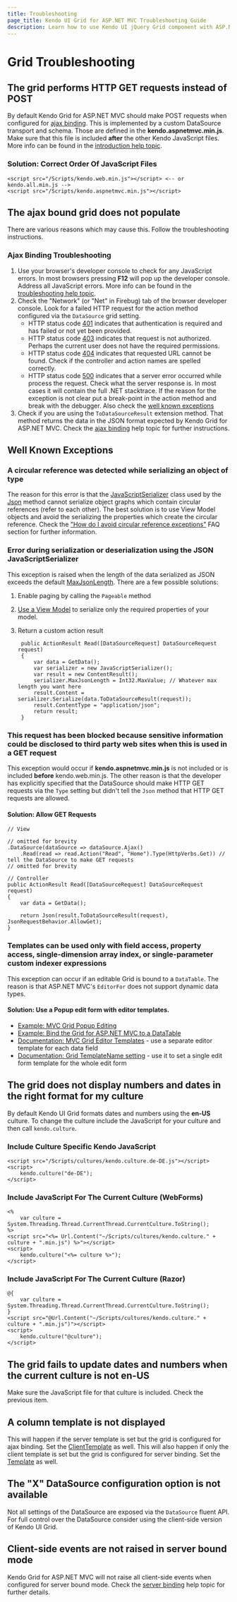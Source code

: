 ```yaml
---
title: Troubleshooting
page_title: Kendo UI Grid for ASP.NET MVC Troubleshooting Guide
description: Learn how to use Kendo UI jQuery Grid component with ASP.NET MVC Helpers and easily handle most common issues.
---
```


# Grid Troubleshooting

## The grid performs HTTP GET requests instead of POST

By default Kendo Grid for ASP.NET MVC should make POST requests when configured for [ajax binding](/aspnet-mvc/helpers/grid/ajax-binding).
This is implemented by a custom DataSource transport and schema. Those are defined in the **kendo.aspnetmvc.min.js**. Make sure that this file is included **after** the other
Kendo JavaScript files. More info can be found in the [introduction help topic](/aspnet-mvc/introduction).

### Solution: Correct Order Of JavaScript Files
    <script src="/Scripts/kendo.web.min.js"></script> <-- or kendo.all.min.js -->
    <script src="/Scripts/kendo.aspnetmvc.min.js"></script>

## The ajax bound grid does not populate

There are various reasons which may cause this. Follow the troubleshooting instructions.

### Ajax Binding Troubleshooting

1. Use your browser's developer console to check for any JavaScript errors. In most browsers pressing **F12** will pop up the developer console. Address all JavaScript errors.
More info can be found in the [troubleshooting help topic](/aspnet-mvc/troubleshooting).
2. Check the "Network" (or "Net" in Firebug) tab of the browser developer console. Look for a failed HTTP request for the action method configured via the `DataSource` grid setting.
    - HTTP status code [401](http://en.wikipedia.org/wiki/List_of_HTTP_status_codes#401) indicates that authentication is required and has failed or not yet been provided.
    - HTTP status code [403](http://en.wikipedia.org/wiki/List_of_HTTP_status_codes#403) indicates that request is not authorized. Perhaps the current user does not have
    the required permissions.
    - HTTP status code [404](http://en.wikipedia.org/wiki/List_of_HTTP_status_codes#404) indicates that requested URL cannot be found.
    Check if the controller and action names are spelled correctly.
    - HTTP status code [500](http://en.wikipedia.org/wiki/List_of_HTTP_status_codes#500) indicates that a server error occurred while process the request.
    Check what the server response is. In most cases it will contain the full .NET stacktrace. If the reason for the exception is not clear put a break-point
    in the action method and break with the debugger. Also check the [well known exceptions](#well-known-exceptions)
3. Check if you are using the `ToDataSourceResult` extension method. That method returns the data in the JSON format expected by Kendo Grid for ASP.NET MVC. Check the
[ajax binding](/aspnet-mvc/helpers/grid/ajax-binding) help topic for further instructions.

## Well Known Exceptions

### A circular reference was detected while serializing an object of type

The reason for this error is that the [JavaScriptSerializer](http://msdn.microsoft.com/en-us/library/system.web.script.serialization.javascriptserializer.aspx) class used by
the [Json](http://msdn.microsoft.com/en-us/library/system.web.mvc.controller.json.aspx) method cannot serialize object graphs which contain circular references (refer to each other).
The best solution is to use View Model objects and avoid the serializing the properties which create the circular reference.
Check the ["How do I avoid circular reference exceptions"](/aspnet-mvc/helpers/grid/faq#how-do-i-avoid-circular-reference-exceptions?) FAQ section for further information.

### Error during serialization or deserialization using the JSON JavaScriptSerializer

This exception is raised when the length of the data serialized as JSON exceeds the default [MaxJsonLength](http://msdn.microsoft.com/en-us/library/system.web.script.serialization.javascriptserializer.maxjsonlength.aspx).
There are a few possible solutions:

1. Enable paging by calling the `Pageable` method
2. [Use a View Model](/aspnet-mvc/helpers/grid/faq#how-do-i-convert-my-models-to-view-model-objects?) to serialize only the required properties of your model.
3. Return a custom action result

        public ActionResult Read([DataSourceRequest] DataSourceRequest request)
        {
            var data = GetData();
            var serializer = new JavaScriptSerializer();
            var result = new ContentResult();
            serializer.MaxJsonLength = Int32.MaxValue; // Whatever max length you want here
            result.Content = serializer.Serialize(data.ToDataSourceResult(request));
            result.ContentType = "application/json";
            return result;
        }

### This request has been blocked because sensitive information could be disclosed to third party web sites when this is used in a GET request

This exception would occur if **kendo.aspnetmvc.min.js** is not included or is included **before** kendo.web.min.js. The other reason is that the developer has explicitly
specified that the DataSource should make HTTP GET requests via the `Type` setting but didn't tell the `Json` method that HTTP GET requests are allowed.

#### Solution: Allow GET Requests
    // View

    // omitted for brevity
    .DataSource(dataSource => dataSource.Ajax()
        .Read(read => read.Action("Read", "Home").Type(HttpVerbs.Get)) // tell the DataSource to make GET requests
    // omitted for brevity

    // Controller
    public ActionResult Read([DataSourceRequest] DataSourceRequest request)
    {
        var data = GetData();

        return Json(result.ToDataSourceResult(request), JsonRequestBehavior.AllowGet);
    }

### Templates can be used only with field access, property access, single-dimension array index, or single-parameter custom indexer expressions

This exception can occur if an editable Grid is bound to a `DataTable`. The reason is that ASP.NET MVC's `EditorFor` does not support dynamic data types.

#### Solution: Use a Popup edit form with editor templates.

* [Example: MVC Grid Popup Editing](http://demos.telerik.com/aspnet-mvc/grid/editing-popup)
* [Example: Bind the Grid for ASP.NET MVC to a DataTable](/aspnet-mvc/helpers/grid/how-to/grid-bind-to-datatable)
* [Documentation: MVC Grid Editor Templates](/aspnet-mvc/helpers/grid/editor-templates) - use a separate editor template for each data field
* [Documentation: Grid TemplateName setting](/api/aspnet-mvc/kendo.mvc.ui.fluent/grideditingsettingsbuilder#methods-TemplateName(System.String)) - use it
to set a single edit form template for the whole edit form

## The grid does not display numbers and dates in the right format for my culture

By default Kendo UI Grid formats dates and numbers using the **en-US** culture. To change the culture include the JavaScript for your culture and then call `kendo.culture`.

### Include Culture Specific Kendo JavaScript
    <script src="/Scripts/cultures/kendo.culture.de-DE.js"></script>
    <script>
        kendo.culture("de-DE");
    </script>

### Include JavaScript For The Current Culture (WebForms)
    <%
        var culture = System.Threading.Thread.CurrentThread.CurrentCulture.ToString();
    %>
    <script src="<%= Url.Content("~/Scripts/cultures/kendo.culture." + culture + ".min.js") %>"></script>
    <script>
        kendo.culture("<%= culture %>");
    </script>

### Include JavaScript For The Current Culture (Razor)
    @{
        var culture = System.Threading.Thread.CurrentThread.CurrentCulture.ToString();
    }
    <script src="@Url.Content("~/Scripts/cultures/kendo.culture." + culture + ".min.js")"></script>
    <script>
        kendo.culture("@culture");
    </script>

## The grid fails to update dates and numbers when the current culture is not en-US

Make sure the JavaScript file for that culture is included. Check the previous item.

## A column template is not displayed

This will happen if the server template is set but the grid is configured for ajax binding. Set the [ClientTemplate](/aspnet-mvc/helpers/grid/configuration#clienttemplate) as well.
This will also happen if only the client template is set but the grid is configured for server binding. Set the [Template](/aspnet-mvc/helpers/grid/configuration#template) as well.

## The "X" DataSource configuration option is not available

Not all settings of the DataSource are exposed via the `DataSource` fluent API. For full control over the DataSource consider using the client-side version of Kendo UI Grid.

## Client-side events are not raised in server bound mode

Kendo Grid for ASP.NET MVC will not raise all client-side events when configured for server bound mode.
Check the [server binding](/aspnet-mvc/helpers/grid/server-binding#client-side-events-and-server-binding) help topic for further details.
